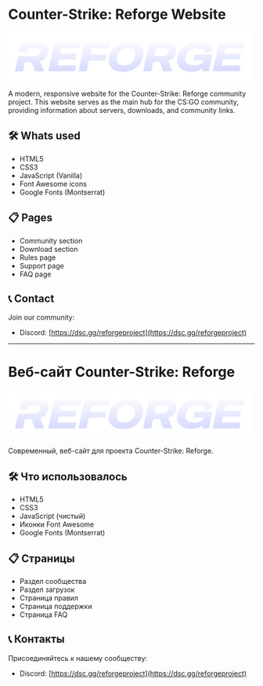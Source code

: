 # Counter-Strike: Reforge Website

![Counter-Strike: Reforge](images/logo.png)

A modern, responsive website for the Counter-Strike: Reforge community project. This website serves as the main hub for the CS:GO community, providing information about servers, downloads, and community links.

## 🛠️ Whats used

- HTML5
- CSS3
- JavaScript (Vanilla)
- Font Awesome icons
- Google Fonts (Montserrat)

## 📋 Pages

- Community section
- Download section
- Rules page
- Support page
- FAQ page

## 📞 Contact

Join our community:
- Discord: [https://dsc.gg/reforgeproject](https://dsc.gg/reforgeproject)

---

# Веб-сайт Counter-Strike: Reforge

![Counter-Strike: Reforge](images/logo.png)

Современный, веб-сайт для проекта Counter-Strike: Reforge.

## 🛠️ Что использовалось

- HTML5
- CSS3
- JavaScript (чистый)
- Иконки Font Awesome
- Google Fonts (Montserrat)

## 📋 Страницы

- Раздел сообщества
- Раздел загрузок
- Страница правил
- Страница поддержки
- Страница FAQ

## 📞 Контакты

Присоединяйтесь к нашему сообществу:
- Discord: [https://dsc.gg/reforgeproject](https://dsc.gg/reforgeproject)
